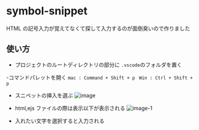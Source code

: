 # symbol-snippet

HTML の記号入力が覚えてなくて探して入力するのが面倒臭いので作りました

## 使い方

-   プロジェクトのルートディレクトリの部分に
    `.vscode`のフォルダを置く

-コマンドパレットを開く
`mac : Command + Shift + p`
` Win : Ctrl + Shift + p`

-   スニペットの挿入を選ぶ
    ![image](https://github.com/AmiSuzuki0/symbol-snippets/assets/13365342/f5482ff7-0205-469a-8132-170dbc4e814d)

-   html,ejs ファイルの際は表示以下が表示される
    ![image-1](https://github.com/AmiSuzuki0/symbol-snippets/assets/13365342/c6ae8739-cba6-41f1-ae58-17e0e01deb85)


-   入れたい文字を選択すると入力される
